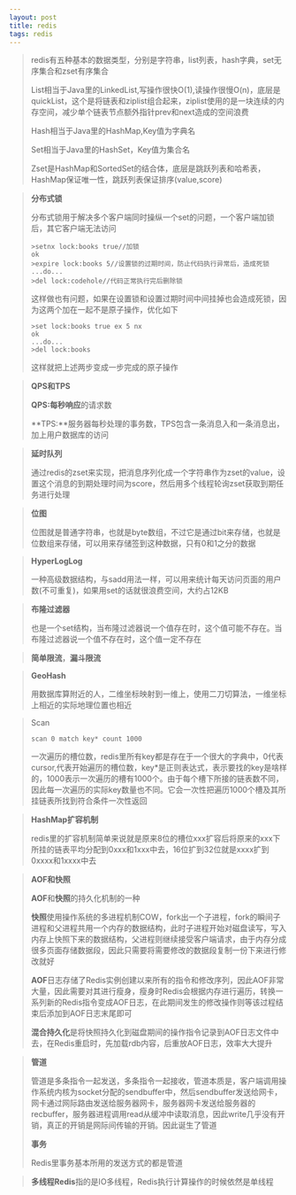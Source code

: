 ```yaml
---
layout: post
title: redis
tags: redis
---
```


> redis有五种基本的数据类型，分别是字符串，list列表，hash字典，set无序集合和zset有序集合
>
> List相当于Java里的LinkedList,写操作很快O(1),读操作很慢O(n)，底层是quickList，这个是将链表和ziplist组合起来，ziplist使用的是一块连续的内存空间，减少单个链表节点额外指针prev和next造成的空间浪费
>
> Hash相当于Java里的HashMap,Key值为字典名
>
> Set相当于Java里的HashSet，Key值为集合名
>
> Zset是HashMap和SortedSet的结合体，底层是跳跃列表和哈希表，HashMap保证唯一性，跳跃列表保证排序(value,score) 

> **分布式锁**
>
> 分布式锁用于解决多个客户端同时操纵一个set的问题，一个客户端加锁后，其它客户端无法访问                                             
>
> ```redis
> >setnx lock:books true//加锁
> ok
> >expire lock:books 5//设置锁的过期时间，防止代码执行异常后，造成死锁
> ...do...
> >del lock:codehole//代码正常执行完后删除锁
> ```
>
> 这样做也有问题，如果在设置锁和设置过期时间中间挂掉也会造成死锁，因为这两个加在一起不是原子操作，优化如下                             
>
> ```redis
> >set lock:books true ex 5 nx
> ok
> ...do...
> >del lock:books
> ```
>
> 这样就把上述两步变成一步完成的原子操作

> **QPS和TPS**     
>
> **QPS:**每秒**响应**的请求数
>
> **TPS:**服务器每秒处理的事务数，TPS包含一条消息入和一条消息出，加上用户数据库的访问

> **延时队列**
>
> 通过redis的zset来实现，把消息序列化成一个字符串作为zset的value，设置这个消息的到期处理时间为score，然后用多个线程轮询zset获取到期任务进行处理

> **位图**
>
> 位图就是普通字符串，也就是byte数组，不过它是通过bit来存储，也就是位数组来存储，可以用来存储签到这种数据，只有0和1之分的数据

> **HyperLogLog**
>
>  一种高级数据结构，与sadd用法一样，可以用来统计每天访问页面的用户数(不可重复)，如果用set的话就很浪费空间，大约占12KB

> **布隆过滤器**
>
> 也是一个set结构，当布隆过滤器说一个值存在时，这个值可能不存在。当布隆过滤器说一个值不存在时，这个值一定不存在

> **简单限流**，**漏斗限流**    

>  **GeoHash**           
>
> 用数据库算附近的人，二维坐标映射到一维上，使用二刀切算法，一维坐标上相近的实际地理位置也相近

> Scan
>
> ```redis
> scan 0 match key* count 1000
> ```
>
> 一次遍历的槽位数，redis里所有key都是存在于一个很大的字典中，0代表cursor,代表开始遍历的槽位数，key*是正则表达式，表示要找的key是啥样的，1000表示一次遍历的槽有1000个。由于每个槽下所接的链表数不同，因此每一次遍历的实际key数量也不同。它会一次性把遍历1000个槽及其所挂链表所找到符合条件一次性返回

> **HashMap扩容机制**
>
> redis里的扩容机制简单来说就是原来8位的槽位xxx扩容后将原来的xxx下所挂的链表平均分配到0xxx和1xxx中去，16位扩到32位就是xxxx扩到0xxxx和1xxxx中去

> **AOF和快照**
>
> **AOF**和**快照**的持久化机制的一种
>
> **快照**使用操作系统的多进程机制COW，fork出一个子进程，fork的瞬间子进程和父进程共用一个内存的数据结构，此时子进程开始对磁盘读写，写入内存上快照下来的数据结构，父进程则继续接受客户端请求，由于内存分成很多页面存储数据段，因此只需要将需要修改的数据段复制一份下来进行修改就好
>
> **AOF**日志存储了Redis实例创建以来所有的指令和修改序列，因此AOF非常大量，因此需要对其进行瘦身，瘦身时Redis会根据内存进行遍历，转换一系列新的Redis指令变成AOF日志，在此期间发生的修改操作则等该过程结束后添加到AOF日志末尾即可
>
> **混合持久化**是将快照持久化到磁盘期间的操作指令记录到AOF日志文件中去，在Redis重启时，先加载rdb内容，后重放AOF日志，效率大大提升

> **管道**
>
> 管道是多条指令一起发送，多条指令一起接收，管道本质是，客户端调用操作系统内核为socket分配的sendbuffer中，然后sendbuffer发送给网卡，网卡通过网际路由发送给服务器网卡，服务器网卡发送给服务器的recbuffer，服务器进程调用read从缓冲中读取消息，因此write几乎没有开销，真正的开销是网际间传输的开销。因此诞生了管道
>
> **事务**
>
> Redis里事务基本所用的发送方式的都是管道

> **多线程Redis**指的是IO多线程，Redis执行计算操作的时候依然是单线程

​                                                                       